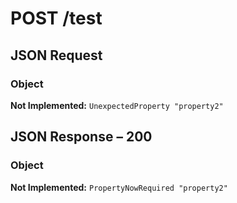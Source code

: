# **POST** /test

## JSON Request

### Object

**Not Implemented:** `UnexpectedProperty "property2"`

## JSON Response – 200

### Object

**Not Implemented:** `PropertyNowRequired "property2"`
